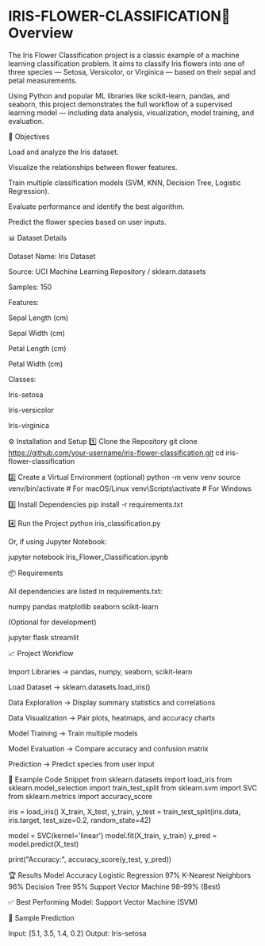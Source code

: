 # IRIS-FLOWER-CLASSIFICATION📘 Overview

The Iris Flower Classification project is a classic example of a machine learning classification problem.
It aims to classify Iris flowers into one of three species — Setosa, Versicolor, or Virginica — based on their sepal and petal measurements.

Using Python and popular ML libraries like scikit-learn, pandas, and seaborn, this project demonstrates the full workflow of a supervised learning model — including data analysis, visualization, model training, and evaluation.

🧠 Objectives

Load and analyze the Iris dataset.

Visualize the relationships between flower features.

Train multiple classification models (SVM, KNN, Decision Tree, Logistic Regression).

Evaluate performance and identify the best algorithm.

Predict the flower species based on user inputs.

📊 Dataset Details

Dataset Name: Iris Dataset

Source: UCI Machine Learning Repository
 / sklearn.datasets

Samples: 150

Features:

Sepal Length (cm)

Sepal Width (cm)

Petal Length (cm)

Petal Width (cm)

Classes:

Iris-setosa

Iris-versicolor

Iris-virginica

⚙️ Installation and Setup
1️⃣ Clone the Repository
git clone https://github.com/your-username/iris-flower-classification.git
cd iris-flower-classification

2️⃣ Create a Virtual Environment (optional)
python -m venv venv
source venv/bin/activate     # For macOS/Linux
venv\Scripts\activate        # For Windows

3️⃣ Install Dependencies
pip install -r requirements.txt

4️⃣ Run the Project
python iris_classification.py


Or, if using Jupyter Notebook:

jupyter notebook Iris_Flower_Classification.ipynb

📦 Requirements

All dependencies are listed in requirements.txt:

numpy
pandas
matplotlib
seaborn
scikit-learn


(Optional for development)

jupyter
flask
streamlit

📈 Project Workflow

Import Libraries → pandas, numpy, seaborn, scikit-learn

Load Dataset → sklearn.datasets.load_iris()

Data Exploration → Display summary statistics and correlations

Data Visualization → Pair plots, heatmaps, and accuracy charts

Model Training → Train multiple models

Model Evaluation → Compare accuracy and confusion matrix

Prediction → Predict species from user input

🧾 Example Code Snippet
from sklearn.datasets import load_iris
from sklearn.model_selection import train_test_split
from sklearn.svm import SVC
from sklearn.metrics import accuracy_score

iris = load_iris()
X_train, X_test, y_train, y_test = train_test_split(iris.data, iris.target, test_size=0.2, random_state=42)

model = SVC(kernel='linear')
model.fit(X_train, y_train)
y_pred = model.predict(X_test)

print("Accuracy:", accuracy_score(y_test, y_pred))

🏆 Results
Model	Accuracy
Logistic Regression	97%
K-Nearest Neighbors	96%
Decision Tree	95%
Support Vector Machine	98–99% (Best)

✅ Best Performing Model: Support Vector Machine (SVM)

🌼 Sample Prediction

Input: [5.1, 3.5, 1.4, 0.2]
Output: Iris-setosa
